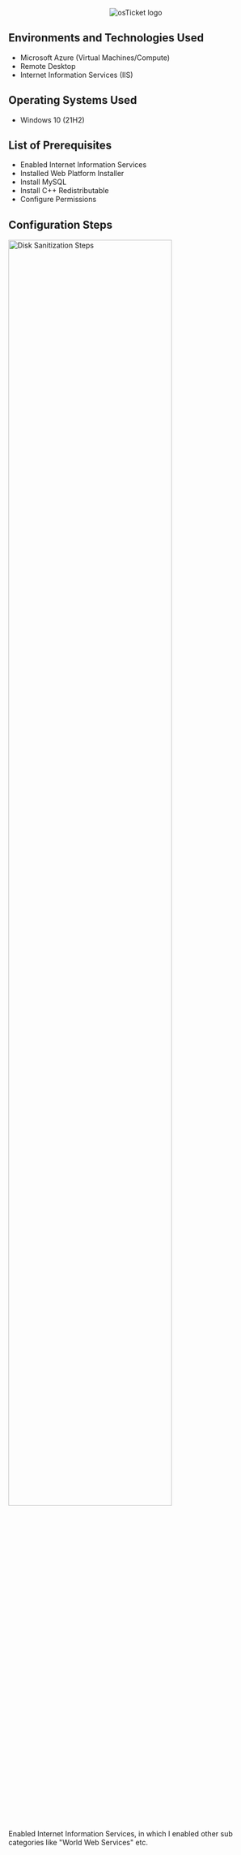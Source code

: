 <p align="center">
<img src="https://i.imgur.com/Clzj7Xs.png" alt="osTicket logo"/>
</p>

<h2>Environments and Technologies Used</h2>

- Microsoft Azure (Virtual Machines/Compute)
- Remote Desktop
- Internet Information Services (IIS)

<h2>Operating Systems Used </h2>

- Windows 10</b> (21H2)

<h2>List of Prerequisites</h2>

- Enabled Internet Information Services
- Installed Web Platform Installer
- Install MySQL
- Install C++ Redistributable
- Configure Permissions
<h2>Configuration Steps</h2>

<p>
<img src="https://i.imgur.com/Tinn9hC.png" height="80%" width="80%" alt="Disk Sanitization Steps"/>
</p>
<p>
Enabled Internet Information Services, in which I enabled other sub categories like "World Web Services" etc.
</p>
<br />
